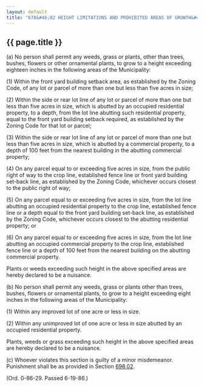 ---
layout: default 
title: "678&#46;02 HEIGHT LIMITATIONS AND PROHIBITED AREAS OF GROWTH&#46;"---

{{ page.title }}
----------------

​(a) No person shall permit any weeds, grass or plants, other than
trees, bushes, flowers or other ornamental plants, to grow to a height
exceeding eighteen inches in the following areas of the Municipality:

​(1) Within the front yard building setback area, as established by the
Zoning Code, of any lot or parcel of more than one but less than five
acres in size;

​(2) Within the side or rear lot line of any lot or parcel of more than
one but less than five acres in size, which is abutted by an occupied
residential property, to a depth, from the lot line abutting such
residential property, equal to the front yard building setback required,
as established by the Zoning Code for that lot or parcel;

​(3) Within the side or rear lot line of any lot or parcel of more than
one but less than five acres in size, which is abutted by a commercial
property, to a depth of 100 feet from the nearest building in the
abutting commercial property;

​(4) On any parcel equal to or exceeding five acres in size, from the
public right of way to the crop line, established fence line or front
yard building set-back line, as established by the Zoning Code,
whichever occurs closest to the public right of way;

​(5) On any parcel equal to or exceeding five acres in size, from the
lot line abutting an occupied residential property to the crop line,
established fence line or a depth equal to the front yard building
set-back line, as established by the Zoning Code, whichever occurs
closest to the abutting residential property; or

​(6) On any parcel equal to or exceeding five acres in size, from the
lot line abutting an occupied commercial property to the crop line,
established fence line or a depth of 100 feet from the nearest building
on the abutting commercial property.

Plants or weeds exceeding such height in the above specified areas are
hereby declared to be a nuisance.

​(b) No person shall permit any weeds, grass or plants other than trees,
bushes, flowers or ornamental plants, to grow to a height exceeding
eight inches in the following areas of the Municipality:

​(1) Within any improved lot of one acre or less in size.

​(2) Within any unimproved lot of one acre or less in size abutted by an
occupied residential property.

Plants, weeds or grass exceeding such height in the above specified
areas are hereby declared to be a nuisance.

​(c) Whoever violates this section is guilty of a minor misdemeanor.
Punishment shall be as provided in Section [698.02](38e2f631.html).

(Ord. 0-86-29. Passed 6-19-86.)
